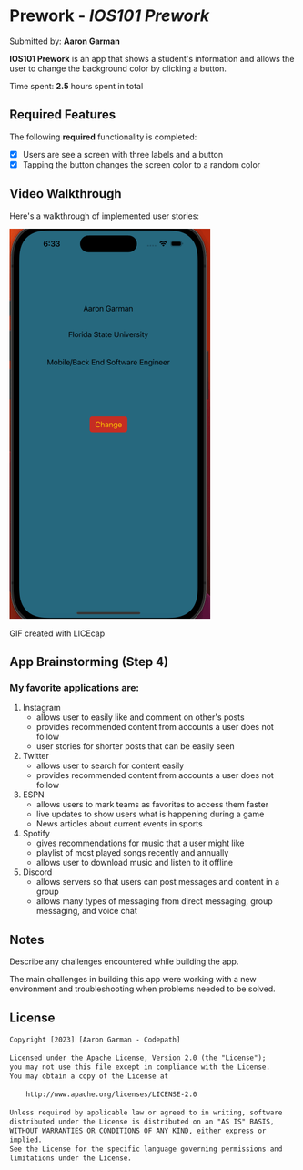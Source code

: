 # Prework - *IOS101 Prework*

Submitted by: **Aaron Garman**

**IOS101 Prework** is an app that shows a student's information and allows the user to change the background color by clicking a button. 

Time spent: **2.5** hours spent in total

## Required Features

The following **required** functionality is completed:

- [X] Users are see a screen with three labels and a button
- [X] Tapping the button changes the screen color to a random color
 
## Video Walkthrough

Here's a walkthrough of implemented user stories:

<img src='iOS Pre Work Gif.gif' title='Walkthrough gif' width='' alt='Video Walkthrough' />

<!-- Replace this with whatever GIF tool you used! -->
GIF created with LICEcap 
<!-- Recommended tools:
[Kap](https://getkap.co/) for macOS
[ScreenToGif](https://www.screentogif.com/) for Windows
[peek](https://github.com/phw/peek) for Linux. -->

## App Brainstorming (Step 4)

### My favorite applications are:

1. Instagram
   - allows user to easily like and comment on other's posts
   - provides recommended content from accounts a user does not follow
   - user stories for shorter posts that can be easily seen
2. Twitter
   - allows user to search for content easily
   - provides recommended content from accounts a user does not follow
3. ESPN
   - allows users to mark teams as favorites to access them faster
   - live updates to show users what is happening during a game
   - News articles about current events in sports
4. Spotify
   - gives recommendations for music that a user might like
   - playlist of most played songs recently and annually
   - allows user to download music and listen to it offline
5. Discord
   - allows servers so that users can post messages and content in a group
   - allows many types of messaging from direct messaging, group messaging, and voice chat

## Notes

Describe any challenges encountered while building the app.

The main challenges in building this app were working with a new environment and troubleshooting when problems needed to be solved.

## License

    Copyright [2023] [Aaron Garman - Codepath]

    Licensed under the Apache License, Version 2.0 (the "License");
    you may not use this file except in compliance with the License.
    You may obtain a copy of the License at

        http://www.apache.org/licenses/LICENSE-2.0

    Unless required by applicable law or agreed to in writing, software
    distributed under the License is distributed on an "AS IS" BASIS,
    WITHOUT WARRANTIES OR CONDITIONS OF ANY KIND, either express or implied.
    See the License for the specific language governing permissions and
    limitations under the License.
